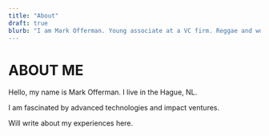 ```yaml
---
title: "About"
draft: true
blurb: "I am Mark Offerman. Young associate at a VC firm. Reggae and woman enthusiast. You have just arrived at his braindump. Try not to get lost.
---
```


# ABOUT ME

Hello, my name is Mark Offerman. I live in the Hague, NL.

I am fascinated by advanced technologies and impact ventures.

Will write about my experiences here. 